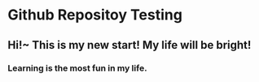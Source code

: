 # Github Repositoy Testing

## Hi!~ This is my new start! My life will be bright!

### Learning is the most fun in my life.
